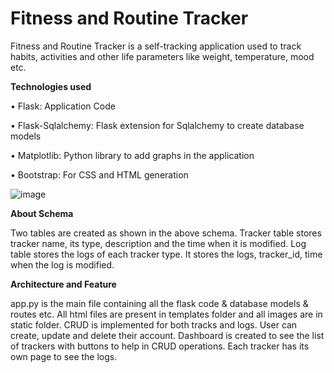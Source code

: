# Fitness and Routine Tracker
Fitness and Routine Tracker is a self-tracking application used to track habits, activities and other life parameters like weight, temperature, mood etc.

**Technologies used**

• Flask: Application Code

• Flask-Sqlalchemy: Flask extension for Sqlalchemy to create database models

• Matplotlib: Python library to add graphs in the application

• Bootstrap: For CSS and HTML generation

![image](https://user-images.githubusercontent.com/107307277/173203100-31bbf861-2d8a-4fe3-9f08-e66e853aba7e.png)

**About Schema**

Two tables are created as shown in the above schema.
Tracker table stores tracker name, its type, description and the time when it is modified.
Log table stores the logs of each tracker type. It stores the logs, tracker_id, time when
the log is modified.

**Architecture and Feature**

app.py is the main file containing all the flask code & database models & routes etc.
All html files are present in templates folder and all images are in static folder.
CRUD is implemented for both tracks and logs. User can create, update and delete their
account. Dashboard is created to see the list of trackers with buttons to help in CRUD
operations. Each tracker has its own page to see the logs.

